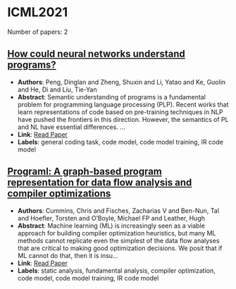 # ICML2021

Number of papers: 2

## [How could neural networks understand programs?](paper_1.md)
- **Authors**: Peng, Dinglan and Zheng, Shuxin and Li, Yatao and Ke, Guolin and He, Di and Liu, Tie-Yan
- **Abstract**: Semantic understanding of programs is a fundamental problem for programming language processing (PLP). Recent works that learn representations of code based on pre-training techniques in NLP have pushed the frontiers in this direction. However, the semantics of PL and NL have essential differences. ...
- **Link**: [Read Paper](https://arxiv.org/abs/2105.04297)
- **Labels**: general coding task, code model, code model training, IR code model

## [Programl: A graph-based program representation for data flow analysis and compiler optimizations](paper_2.md)
- **Authors**: Cummins, Chris and Fisches, Zacharias V and Ben-Nun, Tal and Hoefler, Torsten and O’Boyle, Michael FP and Leather, Hugh
- **Abstract**: Machine learning (ML) is increasingly seen as a viable approach for building compiler optimization heuristics, but many ML methods cannot replicate even the simplest of the data flow analyses that are critical to making good optimization decisions. We posit that if ML cannot do that, then it is insu...
- **Link**: [Read Paper](https://arxiv.org/abs/2105.04297)
- **Labels**: static analysis, fundamental analysis, compiler optimization, code model, code model training, IR code model

